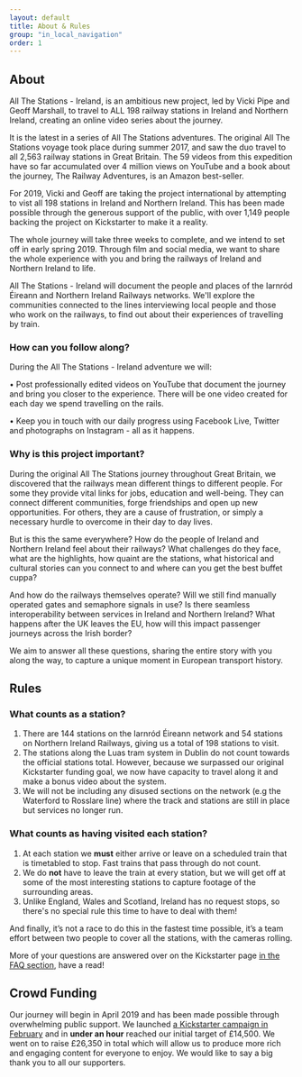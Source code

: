 ```yaml
---
layout: default
title: About & Rules
group: "in_local_navigation"
order: 1
---
```


<a name="project"></a>


## About

All The Stations - Ireland, is an ambitious new project, led by Vicki Pipe and Geoff Marshall, to travel to ALL 198 railway stations in Ireland and Northern Ireland, creating an online video series about the journey.

It is the latest in a series of All The Stations adventures. The original All The Stations voyage took place during summer 2017, and saw the duo travel to all 2,563 railway stations in Great Britain. The 59 videos from this expedition have so far accumulated over 4 million views on YouTube and a book about the journey, The Railway Adventures, is an Amazon best-seller.

For 2019, Vicki and Geoff are taking the project international by attempting to vist all 198 stations in Ireland and Northern Ireland. This has been made possible through the generous support of the public, with over 1,149 people backing the project on Kickstarter to make it a reality. 

The whole journey will take three weeks to complete, and we intend to set off in early spring 2019. Through film and social media, we want to share the whole experience with you and bring the railways of Ireland and Northern Ireland to life.

All The Stations - Ireland will document the people and places of the Iarnród Éireann and Northern Ireland Railways networks. We'll explore the communities connected to the lines interviewing local people and those who work on the railways, to find out about their experiences of travelling by train.  


<a name="rules"></a>

### How can you follow along?

During the All The Stations - Ireland adventure we will:

•	Post professionally edited videos on YouTube that document the journey and bring you closer to the experience. There will be one video created for each day we spend travelling on the rails.

•	Keep you in touch with our daily progress using Facebook Live, Twitter and photographs on Instagram - all as it happens.

### Why is this project important?

During the original All The Stations journey throughout Great Britain, we discovered that the railways mean different things to different people. For some they provide vital links for jobs, education and well-being. They can connect different communities, forge friendships and open up new opportunities. For others, they are a cause of frustration, or simply a necessary hurdle to overcome in their day to day lives.

But is this the same everywhere? How do the people of Ireland and Northern Ireland feel about their railways? What challenges do they face, what are the highlights, how quaint are the stations, what historical and cultural stories can you connect to and where can you get the best buffet cuppa?

And how do the railways themselves operate? Will we still find manually operated gates and semaphore signals in use? Is there seamless interoperability between services in Ireland and Northern Ireland? What happens after the UK leaves the EU, how will this impact passenger journeys across the Irish border?

We aim to answer all these questions, sharing the entire story with you along the way, to capture a unique moment in European transport history. 


## Rules 

### What counts as a station?

1. There are 144 stations on the Iarnród Éireann network and 54 stations on Northern Ireland Railways, giving us a total of 198 stations to visit.
2. The stations along the Luas tram system in Dublin do not count towards the official stations total. However, because we surpassed our original Kickstarter funding goal, we now have capacity to travel along it and make a bonus video about the system. 
3. We will not be including any disused sections on the network (e.g the Waterford to Rosslare line) where the track and stations are still in place but services no longer run.

### What counts as having visited each station?

1. At each station we <strong>must</strong> either arrive or leave on a scheduled train that is timetabled to stop. Fast trains that pass through do not count. 
2. We do <strong>not</strong> have to leave the train at every station, but we will get off at some of the most interesting stations to capture footage of the surrounding areas. 
3. Unlike England, Wales and Scotland, Ireland has no request stops, so there's no special rule this time to have to deal with them!

And finally, it’s not a race to do this in the fastest time possible, it’s a team effort between two people to cover all the stations, with the cameras rolling.

More of your questions are answered over on the Kickstarter page <a href="https://www.kickstarter.com/projects/562621903/all-the-stations/faqs" target="new">in the FAQ section</a>, have a read!


## Crowd Funding

Our journey will begin in April 2019 and has been made possible through overwhelming public support. We launched <a href="https://www.kickstarter.com/projects/562621903/all-the-stations-ireland/" target="new">a Kickstarter campaign in February</a> and in <strong>under an hour</strong> reached our initial target of £14,500. We went on to raise £26,350 in total which will allow us to produce more rich and engaging content for everyone to enjoy. We would like to say a big thank you to all our supporters.
